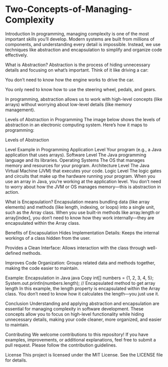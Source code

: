 # Two-Concepts-of-Managing-Complexity

Introduction
In programming, managing complexity is one of the most important skills you’ll develop. Modern systems are built from millions of components, and understanding every detail is impossible. Instead, we use techniques like abstraction and encapsulation to simplify and organize code effectively.

What is Abstraction?
Abstraction is the process of hiding unnecessary details and focusing on what’s important. Think of it like driving a car:

You don’t need to know how the engine works to drive the car.

You only need to know how to use the steering wheel, pedals, and gears.

In programming, abstraction allows us to work with high-level concepts (like arrays) without worrying about low-level details (like memory management).

Levels of Abstraction in Programming
The image below shows the levels of abstraction in an electronic computing system. Here’s how it maps to programming:

Levels of Abstraction

Level	Example in Programming
Application Level	Your program (e.g., a Java application that uses arrays).
Software Level	The Java programming language and its libraries.
Operating Systems	The OS that manages memory and resources for your program.
Architecture Level	The Java Virtual Machine (JVM) that executes your code.
Logic Level	The logic gates and circuits that make up the hardware running your program.
When you use an array in Java, you’re working at the application level. You don’t need to worry about how the JVM or OS manages memory—this is abstraction in action.

What is Encapsulation?
Encapsulation means bundling data (like array elements) and methods (like length, indexing, or loops) into a single unit, such as the Array class. When you use built-in methods like array.length or array[index], you don’t need to know how they work internally—they are encapsulated within the Array class.

Benefits of Encapsulation
Hides Implementation Details: Keeps the internal workings of a class hidden from the user.

Provides a Clean Interface: Allows interaction with the class through well-defined methods.

Improves Code Organization: Groups related data and methods together, making the code easier to maintain.

Example: Encapsulation in Java
java
Copy
int[] numbers = {1, 2, 3, 4, 5};
System.out.println(numbers.length); // Encapsulated method to get array length
In this example, the length property is encapsulated within the Array class. You don’t need to know how it calculates the length—you just use it.

Conclusion
Understanding and applying abstraction and encapsulation are essential for managing complexity in software development. These concepts allow you to focus on high-level functionality while hiding unnecessary details, making your code cleaner, more organized, and easier to maintain.

Contributing
We welcome contributions to this repository! If you have examples, improvements, or additional explanations, feel free to submit a pull request. Please follow the contribution guidelines.

License
This project is licensed under the MIT License. See the LICENSE file for details.
